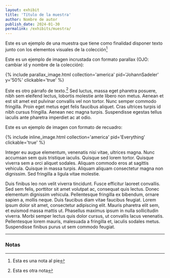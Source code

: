 ```yaml
---
layout: exhibit
title: 'Título de la muestra'
author: Nombre de autor
publish_date: 2024-01-30
permalink: /exhibits/muestra/
---
```


Este es un ejemplo de una muestra que tiene como finalidad disponer texto junto con los elementos visuales de la colección[^1]

Este es un ejemplo de imagen incrustada con formato parallax (OJO: cambiar id y nombre de la colección):

{% include parallax_image.html collection='america' pid='JohannSadeler' y='50%' clickable='true' %}

Este es otro párrafo de texto.[^2] Sed luctus, massa eget pharetra posuere, nibh sem eleifend lectus, lobortis molestie ante libero non metus. Aenean et est sit amet est pulvinar convallis vel non tortor. Nunc semper commodo fringilla. Proin eget metus eget felis faucibus aliquet. Cras ultrices turpis id nibh cursus fringilla. Aenean nec magna turpis. Suspendisse egestas tellus iaculis ante pharetra imperdiet ac at odio.

Este es un ejemplo de imagen con formato de recuadro:

{% include inline_image.html collection='america' pid='Everything' clickable='true' %}

Integer eu augue elementum, venenatis nisi vitae, ultrices magna. Nunc accumsan sem quis tristique iaculis. Quisque sed lorem tortor. Quisque viverra sem a orci aliquet sodales. Aliquam commodo eros at sagittis vehicula. Quisque in massa turpis. Aliquam aliquam consectetur magna non dignissim. Sed fringilla a ligula vitae molestie.

Duis finibus leo non velit viverra tincidunt. Fusce efficitur laoreet convallis. Sed sem felis, porttitor sit amet volutpat ac, consequat quis lectus. Donec elementum dignissim vehicula. Pellentesque fringilla ex bibendum, ornare sapien a, mollis neque. Duis faucibus diam vitae faucibus feugiat. Lorem ipsum dolor sit amet, consectetur adipiscing elit. Mauris pharetra elit sem, et euismod massa mattis ut. Phasellus maximus ipsum in nulla sollicitudin viverra. Morbi semper lectus quis dolor cursus, ut convallis lacus venenatis. Pellentesque lorem mauris, malesuada a fringilla et, iaculis sodales metus. Suspendisse finibus purus ut sem commodo feugiat.

---

### Notas

[^1]: Esta es una nota al pie

[^2]: Esta es otra nota
